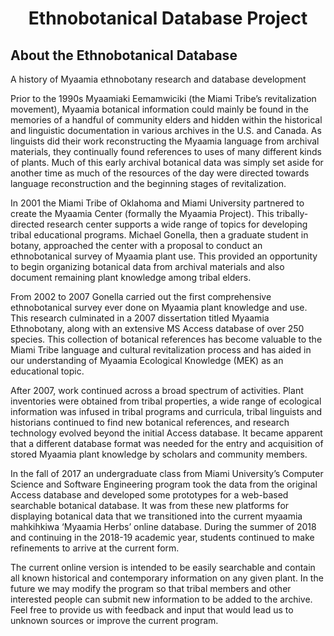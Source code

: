 <h1 align="center">Ethnobotanical Database Project</h1>

## About the Ethnobotanical Database

A history of Myaamia ethnobotany research and database development

Prior to the 1990s Myaamiaki Eemamwiciki (the Miami Tribe’s revitalization movement), Myaamia botanical information could mainly be found in the memories of a handful of community elders and hidden within the historical and linguistic documentation in various archives in the U.S. and Canada. As linguists did their work reconstructing the Myaamia language from archival materials, they continually found references to uses of many different kinds of plants. Much of this early archival botanical data was simply set aside for another time as much of the resources of the day were directed towards language reconstruction and the beginning stages of revitalization.

In 2001 the Miami Tribe of Oklahoma and Miami University partnered to create the Myaamia Center (formally the Myaamia Project). This tribally-directed research center supports a wide range of topics for developing tribal educational programs. Michael Gonella, then a graduate student in botany, approached the center with a proposal to conduct an ethnobotanical survey of Myaamia plant use. This provided an opportunity to begin organizing botanical data from archival materials and also document remaining plant knowledge among tribal elders. 

From 2002 to 2007 Gonella carried out the first comprehensive ethnobotanical survey ever done on Myaamia plant knowledge and use. This research culminated in a 2007 dissertation titled Myaamia Ethnobotany, along with an extensive MS Access database of over 250 species. This collection of botanical references has become valuable to the Miami Tribe language and cultural revitalization process and has aided in our understanding of Myaamia Ecological Knowledge (MEK) as an educational topic.

After 2007, work continued across a broad spectrum of activities. Plant inventories were obtained from tribal properties, a wide range of ecological information was infused in tribal programs and curricula, tribal linguists and historians continued to find new botanical references, and research technology evolved beyond the initial Access database. It became apparent that a different database format was needed for the entry and acquisition of stored Myaamia plant knowledge by scholars and community members.

In the fall of 2017 an undergraduate class from Miami University’s Computer Science and Software Engineering program took the data from the original Access database and developed some prototypes for a web-based searchable botanical database. It was from these new platforms for displaying botanical data that we transitioned into the current myaamia mahkihkiwa ‘Myaamia Herbs’ online database. During the summer of 2018 and continuing in the 2018-19 academic year, students continued to make refinements to arrive at the current form.
  
The current online version is intended to be easily searchable and contain all known historical and contemporary information on any given plant. In the future we may modify the program so that  tribal members and other interested people can submit new information to be added to the archive. Feel free to provide us with feedback and input that would lead us to unknown sources or improve the current program.
